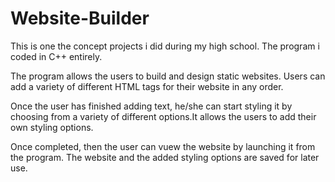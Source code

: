# Website-Builder
This is one the concept projects i did during my high school.
The program i coded in C++ entirely.

The program allows the users to build and design static websites.
Users can add a variety of different HTML tags for their website in any order.

Once the user has finished adding text, he/she can start styling it by choosing from a
variety of different options.It allows the users to add their own styling options.

Once completed, then the user can vuew the website by launching it from the program.
The website and the added styling options are saved for later use.
